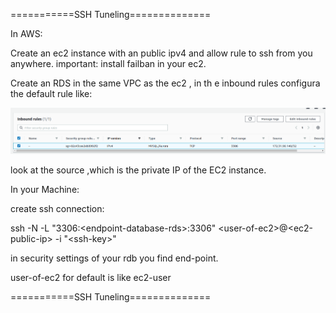 ===========SSH Tuneling==============

In AWS:

Create an ec2 instance with an public ipv4 and allow rule to ssh from you  anywhere.
important: install failban in your ec2.

Create an RDS in the same VPC as the ec2 , in th e inbound rules configura the default rule  like:

![set](https://github.com/libialany/aws-notas/blob/main/DRB/last-set.png)

look at the source ,which is the private IP of the EC2 instance.

In your Machine:

create ssh connection:


ssh -N -L "3306:&lt;endpoint-database-rds&gt;:3306" &lt;user-of-ec2&gt;@&lt;ec2-public-ip&gt; -i "&lt;ssh-key&gt;"

in security settings of your rdb  you find end-point.

user-of-ec2 for default is like ec2-user

===========SSH Tuneling==============
